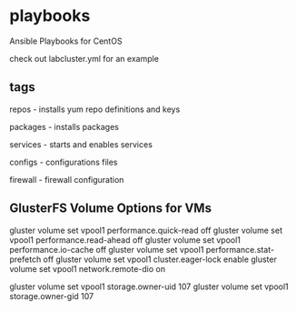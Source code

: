 playbooks
=========

Ansible Playbooks for CentOS

check out labcluster.yml for an example

tags
----

repos - installs yum repo definitions and keys

packages - installs packages

services - starts and enables services

configs - configurations files

firewall - firewall configuration



GlusterFS Volume Options for VMs
-------------------------

gluster volume set vpool1 performance.quick-read off
gluster volume set vpool1 performance.read-ahead off
gluster volume set vpool1 performance.io-cache off
gluster volume set vpool1 performance.stat-prefetch off
gluster volume set vpool1 cluster.eager-lock enable
gluster volume set vpool1 network.remote-dio on

gluster volume set vpool1 storage.owner-uid 107
gluster volume set vpool1 storage.owner-gid 107

